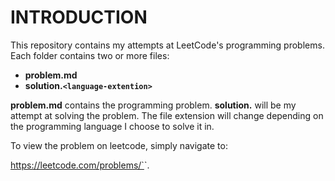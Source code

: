 # INTRODUCTION

This repository contains my attempts at LeetCode's programming 
problems. Each folder contains two or more files: 

- **problem.md**
- **solution.`<language-extention>`**

**problem.md** contains the programming problem.
**solution.<language-extention>** will be my attempt at solving the problem. The file extension will change depending on the programming language I choose to solve it in.

To view the problem on leetcode, simply navigate to: 

https://leetcode.com/problems/`<folder-name>`.